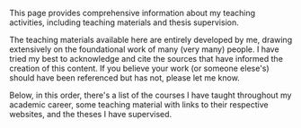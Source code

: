 This page provides comprehensive information about my teaching activities, including teaching materials and thesis supervision.

The teaching materials available here are entirely developed by me, drawing extensively on the foundational work of many (very many) people. I have tried my best to acknowledge and cite the sources that have informed the creation of this content. If you believe your work (or someone elese's) should have been referenced but has not, please let me know.

Below, in this order, there's a list of the courses I have taught throughout my academic career, some teaching material with links to their respective websites, and the theses I have supervised.


